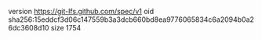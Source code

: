version https://git-lfs.github.com/spec/v1
oid sha256:15eddcf3d06c147559b3a3dcb660bd8ea9776065834c6a2094b0a26dc3608d10
size 1754

